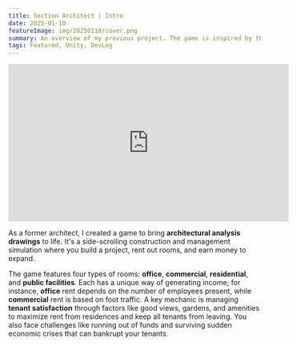 ```yaml
---
title: Section Architect | Intro
date: 2025-01-10
featureImage: img/20250110/cover.png
summary: An overview of my previous project. The game is inspired by the architectural section diagram. 
tags: Featured, Unity, DevLog
---
```


<div class="video-container">
<iframe width="560" height="315" src="https://www.youtube.com/embed/dRDIYczP5Nw?si=aTpDXUlNTbMdC50c" title="YouTube video player" frameborder="0" allow="accelerometer; autoplay; clipboard-write; encrypted-media; gyroscope; picture-in-picture; web-share" referrerpolicy="strict-origin-when-cross-origin" allowfullscreen></iframe>
</div>

As a former architect, I created a game to bring **architectural analysis drawings** to life. It's a side-scrolling construction and management simulation where you build a project, rent out rooms, and earn money to expand.

The game features four types of rooms: **office**, **commercial**, **residential**, and **public facilities**. Each has a unique way of generating income; for instance, **office** rent depends on the number of employees present, while **commercial** rent is based on foot traffic. A key mechanic is managing **tenant satisfaction** through factors like good views, gardens, and amenities to maximize rent from residences and keep all tenants from leaving. You also face challenges like running out of funds and surviving sudden economic crises that can bankrupt your tenants.